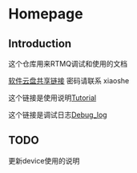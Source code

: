 # Homepage

## Introduction

这个仓库用来RTMQ调试和使用的文档

[软件云盘共享链接](https://cloud.tsinghua.edu.cn/d/0f2bbf86cec247ca9621/)
密码请联系 xiaoshe

这个链接是使用说明[Tutorial](RTMQ_Tutorial.md)

这个链接是调试日志[Debug_log](Debug_log.md)

## TODO
更新device使用的说明


